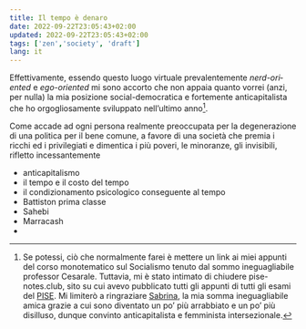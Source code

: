```yaml
---
title: Il tempo è denaro
date: 2022-09-22T23:05:43+02:00
updated: 2022-09-22T23:05:43+02:00
tags: ['zen','society', 'draft']
lang: it
---
```

Effettivamente, essendo questo luogo virtuale prevalentemente <em lang='en'>nerd-oriented</em> e <em lang='en'>ego-oriented</em> mi sono accorto che non appaia quanto vorrei (anzi, per nulla) la mia posizione social-democratica e fortemente anticapitalista che ho orgogliosamente sviluppato nell’ultimo anno[^1].

Come accade ad ogni persona realmente preoccupata per la degenerazione di una politica per il bene comune, a favore di una società che premia i ricchi ed i privilegiati e dimentica i più poveri, le minoranze, gli invisibili, rifletto incessantemente 

- anticapitalismo
- il tempo e il costo del tempo
- il condizionamento psicologico conseguente al tempo
- Battiston prima classe
- Sahebi
- Marracash
-

[^1]: Se potessi, ciò che normalmente farei è mettere un link ai miei appunti del corso monotematico sul Socialismo tenuto dal sommo ineguagliabile professor Cesarale. Tuttavia, mi è stato intimato di chiudere pise-notes.club, sito su cui avevo pubblicato tutti gli appunti di tutti gli esami del [PISE](https://unive.it/pise). Mi limiterò a ringraziare [Sabrina](), la mia somma ineguagliabile amica grazie a cui sono diventato un po’ più arrabbiato e un po’ più disilluso, dunque convinto anticapitalista e femminista intersezionale.
